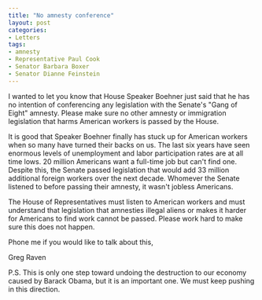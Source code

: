 ```yaml
---
title: "No amnesty conference"
layout: post
categories:
- Letters
tags:
- amnesty
- Representative Paul Cook
- Senator Barbara Boxer
- Senator Dianne Feinstein
---
```


I wanted to let you know that House Speaker Boehner just said that he has no intention of conferencing any legislation with the Senate's "Gang of Eight" amnesty. Please make sure no other amnesty or immigration legislation that harms American workers is passed by the House.  
  
It is good that Speaker Boehner finally has stuck up for American workers when so many have turned their backs on us. The last six years have seen enormous levels of unemployment and labor participation rates are at all time lows. 20 million Americans want a full-time job but can't find one. Despite this, the Senate passed legislation that would add 33 million additional foreign workers over the next decade. Whomever the Senate listened to before passing their amnesty, it wasn't jobless Americans.

The House of Representatives must listen to American workers and must understand that legislation that amnesties illegal aliens or makes it harder for Americans to find work cannot be passed. Please work hard to make sure this does not happen.

Phone me if you would like to talk about this,

Greg Raven

P.S. This is only one step toward undoing the destruction to our economy caused by Barack Obama, but it is an important one. We must keep pushing in this direction.